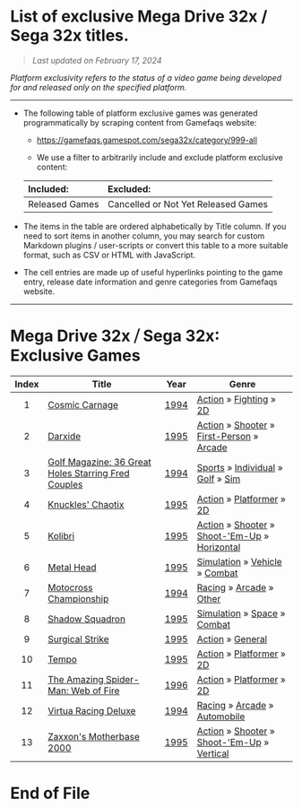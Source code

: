 ﻿# List of exclusive Mega Drive 32x / Sega 32x titles.

> *Last updated on February 17, 2024*

_Platform exclusivity refers to the status of a video game being developed for and released only on the specified platform._

-----------------------------

 - The following table of platform exclusive games was generated programmatically by scraping content from Gamefaqs website: 

    - https://gamefaqs.gamespot.com/sega32x/category/999-all

    - We use a filter to arbitrarily include and exclude platform exclusive content:

      
    |Included:|Excluded:|
    |:--|:--|
    |Released Games|Cancelled or Not Yet Released Games


 - The items in the table are ordered alphabetically by Title column. If you need to sort items in another column, you may search for custom Markdown plugins / user-scripts or convert this table to a more suitable format, such as CSV or HTML with JavaScript.

 - The cell entries are made up of useful hyperlinks pointing to the game entry, release date information and genre categories from Gamefaqs website.

-----------------------------
# Mega Drive 32x ⧸ Sega 32x∶ Exclusive Games
|Index|Title|Year|Genre|
|:--:|--|--|--|
|1|<a href="https://gamefaqs.gamespot.com/sega32x/584360-cosmic-carnage" target="_blank" rel="noopener noreferrer">Cosmic Carnage</a>|<a href="https://gamefaqs.gamespot.com/sega32x/584360-cosmic-carnage/data" target="_blank" rel="noopener noreferrer">1994</a>|<a href="https://gamefaqs.gamespot.com/sega32x/category/54-action" target="_blank" rel="noopener noreferrer">Action</a> &raquo; <a href="https://gamefaqs.gamespot.com/sega32x/category/57-action-fighting" target="_blank" rel="noopener noreferrer">Fighting</a> &raquo; <a href="https://gamefaqs.gamespot.com/sega32x/category/86-action-fighting-2d" target="_blank" rel="noopener noreferrer">2D</a>|
|2|<a href="https://gamefaqs.gamespot.com/sega32x/925002-darxide" target="_blank" rel="noopener noreferrer">Darxide</a>|<a href="https://gamefaqs.gamespot.com/sega32x/925002-darxide/data" target="_blank" rel="noopener noreferrer">1995</a>|<a href="https://gamefaqs.gamespot.com/sega32x/category/54-action" target="_blank" rel="noopener noreferrer">Action</a> &raquo; <a href="https://gamefaqs.gamespot.com/sega32x/category/55-action-shooter" target="_blank" rel="noopener noreferrer">Shooter</a> &raquo; <a href="https://gamefaqs.gamespot.com/sega32x/category/79-action-shooter-first-person" target="_blank" rel="noopener noreferrer">First-Person</a> &raquo; <a href="https://gamefaqs.gamespot.com/sega32x/category/152-action-shooter-first-person-arcade" target="_blank" rel="noopener noreferrer">Arcade</a>|
|3|<a href="https://gamefaqs.gamespot.com/sega32x/584361-golf-magazine-36-great-holes-starring-fred-couples" target="_blank" rel="noopener noreferrer">Golf Magazine: 36 Great Holes Starring Fred Couples</a>|<a href="https://gamefaqs.gamespot.com/sega32x/584361-golf-magazine-36-great-holes-starring-fred-couples/data" target="_blank" rel="noopener noreferrer">1994</a>|<a href="https://gamefaqs.gamespot.com/sega32x/category/43-sports" target="_blank" rel="noopener noreferrer">Sports</a> &raquo; <a href="https://gamefaqs.gamespot.com/sega32x/category/92-sports-individual" target="_blank" rel="noopener noreferrer">Individual</a> &raquo; <a href="https://gamefaqs.gamespot.com/sega32x/category/98-sports-individual-golf" target="_blank" rel="noopener noreferrer">Golf</a> &raquo; <a href="https://gamefaqs.gamespot.com/sega32x/category/207-sports-individual-golf-sim" target="_blank" rel="noopener noreferrer">Sim</a>|
|4|<a href="https://gamefaqs.gamespot.com/sega32x/584362-knuckles-chaotix" target="_blank" rel="noopener noreferrer">Knuckles' Chaotix</a>|<a href="https://gamefaqs.gamespot.com/sega32x/584362-knuckles-chaotix/data" target="_blank" rel="noopener noreferrer">1995</a>|<a href="https://gamefaqs.gamespot.com/sega32x/category/54-action" target="_blank" rel="noopener noreferrer">Action</a> &raquo; <a href="https://gamefaqs.gamespot.com/sega32x/category/56-action-platformer" target="_blank" rel="noopener noreferrer">Platformer</a> &raquo; <a href="https://gamefaqs.gamespot.com/sega32x/category/84-action-platformer-2d" target="_blank" rel="noopener noreferrer">2D</a>|
|5|<a href="https://gamefaqs.gamespot.com/sega32x/584363-kolibri" target="_blank" rel="noopener noreferrer">Kolibri</a>|<a href="https://gamefaqs.gamespot.com/sega32x/584363-kolibri/data" target="_blank" rel="noopener noreferrer">1995</a>|<a href="https://gamefaqs.gamespot.com/sega32x/category/54-action" target="_blank" rel="noopener noreferrer">Action</a> &raquo; <a href="https://gamefaqs.gamespot.com/sega32x/category/55-action-shooter" target="_blank" rel="noopener noreferrer">Shooter</a> &raquo; <a href="https://gamefaqs.gamespot.com/sega32x/category/313-action-shooter-shoot-em-up" target="_blank" rel="noopener noreferrer">Shoot-&#039;Em-Up</a> &raquo; <a href="https://gamefaqs.gamespot.com/sega32x/category/185-action-shooter-shoot-em-up-horizontal" target="_blank" rel="noopener noreferrer">Horizontal</a>|
|6|<a href="https://gamefaqs.gamespot.com/sega32x/584364-metal-head" target="_blank" rel="noopener noreferrer">Metal Head</a>|<a href="https://gamefaqs.gamespot.com/sega32x/584364-metal-head/data" target="_blank" rel="noopener noreferrer">1995</a>|<a href="https://gamefaqs.gamespot.com/sega32x/category/46-simulation" target="_blank" rel="noopener noreferrer">Simulation</a> &raquo; <a href="https://gamefaqs.gamespot.com/sega32x/category/316-simulation-vehicle" target="_blank" rel="noopener noreferrer">Vehicle</a> &raquo; <a href="https://gamefaqs.gamespot.com/sega32x/category/124-simulation-vehicle-combat" target="_blank" rel="noopener noreferrer">Combat</a>|
|7|<a href="https://gamefaqs.gamespot.com/sega32x/584366-motocross-championship" target="_blank" rel="noopener noreferrer">Motocross Championship</a>|<a href="https://gamefaqs.gamespot.com/sega32x/584366-motocross-championship/data" target="_blank" rel="noopener noreferrer">1994</a>|<a href="https://gamefaqs.gamespot.com/sega32x/category/47-racing" target="_blank" rel="noopener noreferrer">Racing</a> &raquo; <a href="https://gamefaqs.gamespot.com/sega32x/category/314-racing-arcade" target="_blank" rel="noopener noreferrer">Arcade</a> &raquo; <a href="https://gamefaqs.gamespot.com/sega32x/category/235-racing-arcade-other" target="_blank" rel="noopener noreferrer">Other</a>|
|8|<a href="https://gamefaqs.gamespot.com/sega32x/584369-shadow-squadron" target="_blank" rel="noopener noreferrer">Shadow Squadron</a>|<a href="https://gamefaqs.gamespot.com/sega32x/584369-shadow-squadron/data" target="_blank" rel="noopener noreferrer">1995</a>|<a href="https://gamefaqs.gamespot.com/sega32x/category/46-simulation" target="_blank" rel="noopener noreferrer">Simulation</a> &raquo; <a href="https://gamefaqs.gamespot.com/sega32x/category/69-simulation-space" target="_blank" rel="noopener noreferrer">Space</a> &raquo; <a href="https://gamefaqs.gamespot.com/sega32x/category/132-simulation-space-combat" target="_blank" rel="noopener noreferrer">Combat</a>|
|9|<a href="https://gamefaqs.gamespot.com/sega32x/614974-surgical-strike" target="_blank" rel="noopener noreferrer">Surgical Strike</a>|<a href="https://gamefaqs.gamespot.com/sega32x/614974-surgical-strike/data" target="_blank" rel="noopener noreferrer">1995</a>|<a href="https://gamefaqs.gamespot.com/sega32x/category/54-action" target="_blank" rel="noopener noreferrer">Action</a> &raquo; <a href="https://gamefaqs.gamespot.com/sega32x/category/250-action-general" target="_blank" rel="noopener noreferrer">General</a>|
|10|<a href="https://gamefaqs.gamespot.com/sega32x/584376-tempo" target="_blank" rel="noopener noreferrer">Tempo</a>|<a href="https://gamefaqs.gamespot.com/sega32x/584376-tempo/data" target="_blank" rel="noopener noreferrer">1995</a>|<a href="https://gamefaqs.gamespot.com/sega32x/category/54-action" target="_blank" rel="noopener noreferrer">Action</a> &raquo; <a href="https://gamefaqs.gamespot.com/sega32x/category/56-action-platformer" target="_blank" rel="noopener noreferrer">Platformer</a> &raquo; <a href="https://gamefaqs.gamespot.com/sega32x/category/84-action-platformer-2d" target="_blank" rel="noopener noreferrer">2D</a>|
|11|<a href="https://gamefaqs.gamespot.com/sega32x/584371-the-amazing-spider-man-web-of-fire" target="_blank" rel="noopener noreferrer">The Amazing Spider-Man: Web of Fire</a>|<a href="https://gamefaqs.gamespot.com/sega32x/584371-the-amazing-spider-man-web-of-fire/data" target="_blank" rel="noopener noreferrer">1996</a>|<a href="https://gamefaqs.gamespot.com/sega32x/category/54-action" target="_blank" rel="noopener noreferrer">Action</a> &raquo; <a href="https://gamefaqs.gamespot.com/sega32x/category/56-action-platformer" target="_blank" rel="noopener noreferrer">Platformer</a> &raquo; <a href="https://gamefaqs.gamespot.com/sega32x/category/84-action-platformer-2d" target="_blank" rel="noopener noreferrer">2D</a>|
|12|<a href="https://gamefaqs.gamespot.com/sega32x/584379-virtua-racing-deluxe" target="_blank" rel="noopener noreferrer">Virtua Racing Deluxe</a>|<a href="https://gamefaqs.gamespot.com/sega32x/584379-virtua-racing-deluxe/data" target="_blank" rel="noopener noreferrer">1994</a>|<a href="https://gamefaqs.gamespot.com/sega32x/category/47-racing" target="_blank" rel="noopener noreferrer">Racing</a> &raquo; <a href="https://gamefaqs.gamespot.com/sega32x/category/314-racing-arcade" target="_blank" rel="noopener noreferrer">Arcade</a> &raquo; <a href="https://gamefaqs.gamespot.com/sega32x/category/232-racing-arcade-automobile" target="_blank" rel="noopener noreferrer">Automobile</a>|
|13|<a href="https://gamefaqs.gamespot.com/sega32x/928909-zaxxons-motherbase-2000" target="_blank" rel="noopener noreferrer">Zaxxon's Motherbase 2000</a>|<a href="https://gamefaqs.gamespot.com/sega32x/928909-zaxxons-motherbase-2000/data" target="_blank" rel="noopener noreferrer">1995</a>|<a href="https://gamefaqs.gamespot.com/sega32x/category/54-action" target="_blank" rel="noopener noreferrer">Action</a> &raquo; <a href="https://gamefaqs.gamespot.com/sega32x/category/55-action-shooter" target="_blank" rel="noopener noreferrer">Shooter</a> &raquo; <a href="https://gamefaqs.gamespot.com/sega32x/category/313-action-shooter-shoot-em-up" target="_blank" rel="noopener noreferrer">Shoot-&#039;Em-Up</a> &raquo; <a href="https://gamefaqs.gamespot.com/sega32x/category/83-action-shooter-shoot-em-up-vertical" target="_blank" rel="noopener noreferrer">Vertical</a>|

# End of File